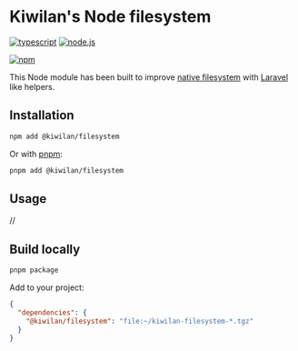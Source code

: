 # Kiwilan's Node filesystem

[![typescript](https://img.shields.io/static/v1?label=TypeScript&message=v4.9&color=3178C6&style=flat-square&logo=typescript&logoColor=ffffff)](https://www.typescriptlang.org)
[![node.js](https://img.shields.io/static/v1?label=Node.js&message=v18.x&color=339933&style=flat-square&logo=node.js&logoColor=ffffff)](https://nodejs.org/en)

[![npm](https://img.shields.io/npm/v/@kiwilan/filesystem.svg?style=flat-square&color=CB3837&logo=npm&logoColor=ffffff&label=npm)](https://www.npmjs.com/package/@kiwilan/filesystem)

This Node module has been built to improve [native filesystem](https://nodejs.org/api/fs.html) with [Laravel](https://laravel.com/) like helpers.

## Installation

```bash
npm add @kiwilan/filesystem
```

Or with [pnpm](https://pnpm.js.org/):

```bash
pnpm add @kiwilan/filesystem
```

## Usage

//

## Build locally

```bash
pnpm package
```

Add to your project:

```json
{
  "dependencies": {
    "@kiwilan/filesystem": "file:~/kiwilan-filesystem-*.tgz"
  }
}
```
